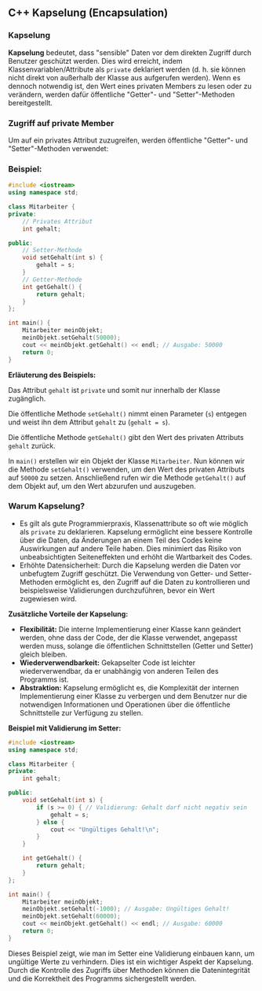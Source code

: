 ## C++ Kapselung (Encapsulation)

### Kapselung

**Kapselung** bedeutet, dass "sensible" Daten vor dem direkten Zugriff durch Benutzer geschützt werden. Dies wird erreicht, indem Klassenvariablen/Attribute als `private` deklariert werden (d. h. sie können nicht direkt von außerhalb der Klasse aus aufgerufen werden). Wenn es dennoch notwendig ist, den Wert eines privaten Members zu lesen oder zu verändern, werden dafür öffentliche "Getter"- und "Setter"-Methoden bereitgestellt.

### Zugriff auf private Member

Um auf ein privates Attribut zuzugreifen, werden öffentliche "Getter"- und "Setter"-Methoden verwendet:

### Beispiel:

```c++
#include <iostream>
using namespace std;

class Mitarbeiter {
private:
    // Privates Attribut
    int gehalt;

public:
    // Setter-Methode
    void setGehalt(int s) {
        gehalt = s;
    }
    // Getter-Methode
    int getGehalt() {
        return gehalt;
    }
};

int main() {
    Mitarbeiter meinObjekt;
    meinObjekt.setGehalt(50000);
    cout << meinObjekt.getGehalt() << endl; // Ausgabe: 50000
    return 0;
}
```

**Erläuterung des Beispiels:**

Das Attribut `gehalt` ist `private` und somit nur innerhalb der Klasse zugänglich.

Die öffentliche Methode `setGehalt()` nimmt einen Parameter (`s`) entgegen und weist ihn dem Attribut `gehalt` zu (`gehalt = s`).

Die öffentliche Methode `getGehalt()` gibt den Wert des privaten Attributs `gehalt` zurück.

In `main()` erstellen wir ein Objekt der Klasse `Mitarbeiter`. Nun können wir die Methode `setGehalt()` verwenden, um den Wert des privaten Attributs auf `50000` zu setzen. Anschließend rufen wir die Methode `getGehalt()` auf dem Objekt auf, um den Wert abzurufen und auszugeben.

### Warum Kapselung?

*   Es gilt als gute Programmierpraxis, Klassenattribute so oft wie möglich als `private` zu deklarieren. Kapselung ermöglicht eine bessere Kontrolle über die Daten, da Änderungen an einem Teil des Codes keine Auswirkungen auf andere Teile haben. Dies minimiert das Risiko von unbeabsichtigten Seiteneffekten und erhöht die Wartbarkeit des Codes.
*   Erhöhte Datensicherheit: Durch die Kapselung werden die Daten vor unbefugtem Zugriff geschützt. Die Verwendung von Getter- und Setter-Methoden ermöglicht es, den Zugriff auf die Daten zu kontrollieren und beispielsweise Validierungen durchzuführen, bevor ein Wert zugewiesen wird.

**Zusätzliche Vorteile der Kapselung:**

*   **Flexibilität:** Die interne Implementierung einer Klasse kann geändert werden, ohne dass der Code, der die Klasse verwendet, angepasst werden muss, solange die öffentlichen Schnittstellen (Getter und Setter) gleich bleiben.
*   **Wiederverwendbarkeit:** Gekapselter Code ist leichter wiederverwendbar, da er unabhängig von anderen Teilen des Programms ist.
*   **Abstraktion:** Kapselung ermöglicht es, die Komplexität der internen Implementierung einer Klasse zu verbergen und dem Benutzer nur die notwendigen Informationen und Operationen über die öffentliche Schnittstelle zur Verfügung zu stellen.

**Beispiel mit Validierung im Setter:**

```c++
#include <iostream>
using namespace std;

class Mitarbeiter {
private:
    int gehalt;

public:
    void setGehalt(int s) {
        if (s >= 0) { // Validierung: Gehalt darf nicht negativ sein
            gehalt = s;
        } else {
            cout << "Ungültiges Gehalt!\n";
        }
    }

    int getGehalt() {
        return gehalt;
    }
};

int main() {
    Mitarbeiter meinObjekt;
    meinObjekt.setGehalt(-1000); // Ausgabe: Ungültiges Gehalt!
    meinObjekt.setGehalt(60000);
    cout << meinObjekt.getGehalt() << endl; // Ausgabe: 60000
    return 0;
}
```

Dieses Beispiel zeigt, wie man im Setter eine Validierung einbauen kann, um ungültige Werte zu verhindern. Dies ist ein wichtiger Aspekt der Kapselung. Durch die Kontrolle des Zugriffs über Methoden können die Datenintegrität und die Korrektheit des Programms sichergestellt werden.
